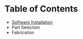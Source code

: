 <!-- TITLE: Mechanical -->
<!-- SUBTITLE: The mechanical section includes articles about mechanical design, part selection, fabrication, etc. -->

# Table of Contents
* [Software Installation](/mechanical/part-selection)
* Part Selection
* Fabrication